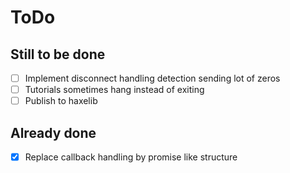 # ToDo

## Still to be done

- [ ] Implement disconnect handling detection sending lot of zeros
- [ ] Tutorials sometimes hang instead of exiting
- [ ] Publish to haxelib

## Already done

- [x] Replace callback handling by promise like structure
